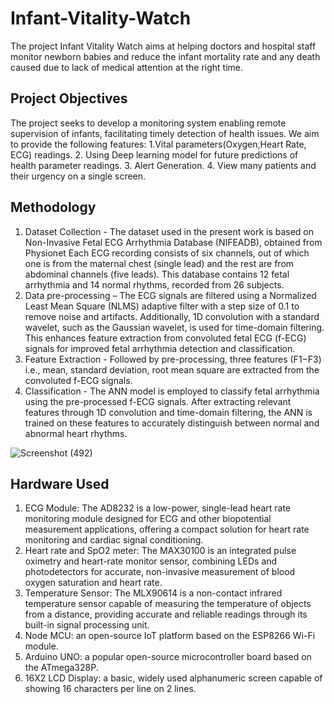 # Infant-Vitality-Watch
The project Infant Vitality Watch aims at helping doctors and hospital staff monitor newborn babies and reduce the infant mortality rate and any death 
caused due to lack of medical attention at the right time.

## Project Objectives
The project seeks to develop a monitoring system enabling remote supervision of infants, facilitating timely detection of health issues. We aim to provide the following features:
1.Vital parameters(Oxygen,Heart Rate, ECG) readings.
2. Using Deep learning model for future predictions of health parameter readings.
3. Alert Generation.
4. View many patients and their urgency on a single screen.

## Methodology
1. Dataset Collection - The dataset used in the present work is based on Non-Invasive Fetal ECG Arrhythmia Database (NIFEADB), obtained from Physionet Each ECG recording consists of six channels, out of which one is from the maternal chest (single lead) and the rest are from abdominal channels (five leads). This database contains 12 fetal arrhythmia and 14 normal rhythms, recorded from 26 subjects.
2. Data pre-processing – The ECG signals are filtered using a Normalized Least Mean Square (NLMS) adaptive filter with a step size of 0.1 to remove noise and artifacts. Additionally, 1D convolution with a standard wavelet, such as the Gaussian wavelet, is used for time-domain filtering. This enhances feature extraction from convoluted fetal ECG (f-ECG) signals for improved fetal arrhythmia detection and classification.
3. Feature Extraction - Followed by pre-processing, three features (F1−F3) i.e., mean, standard deviation, root mean square are extracted from the convoluted f-ECG signals.
4. Classification - The ANN model is employed to classify fetal arrhythmia using the pre-processed f-ECG signals. After extracting relevant features through 1D convolution and time-domain filtering, the ANN is trained on these features to accurately distinguish between normal and abnormal heart rhythms.



![Screenshot (492)](https://github.com/user-attachments/assets/8bb276b0-eadd-472d-8ae5-729faa2ab369)

## Hardware Used
1. ECG Module: The AD8232 is a low-power, single-lead heart rate monitoring module designed for ECG and other biopotential measurement applications, offering a compact solution for heart rate monitoring and cardiac signal conditioning.
2. Heart rate and SpO2 meter: The MAX30100 is an integrated pulse oximetry and heart-rate monitor sensor, combining LEDs and photodetectors for accurate, non-invasive measurement of blood oxygen saturation and heart rate.		
3. Temperature Sensor: The MLX90614 is a non-contact infrared temperature sensor capable of measuring the temperature of objects from a distance, providing accurate and reliable readings through its built-in signal processing unit. 
4. Node MCU: an open-source IoT platform based on the ESP8266 Wi-Fi module.						
5. Arduino UNO: a popular open-source microcontroller board based on the ATmega328P.					
6. 16X2 LCD Display: a basic, widely used alphanumeric screen capable of showing 16 characters per line on 2 lines.
